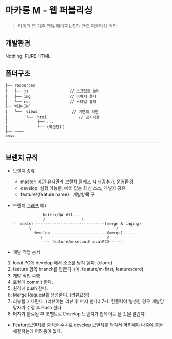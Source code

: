 # 마카롱 M - 웹 퍼블리싱
> 라이더 앱 기존 웹뷰 페이지(JSP) 관련 퍼블리싱 작업   


## 개발환경
Nothing.
PURE HTML



## 폴더구조

  ```
  ├── resources
  │   ├── js                  // 스크립트 폴더
  │   ├── img                 // 이미지 폴더
  │   └── css                 // 스타일 폴더
  ├── WEB-INF
  |   └──  views               // 이벤트 화면  
  │        └──  html              // 공지사항  
  │             ├── ...                 
  │             └── (화면단위)            
  ├── ~~~~
  ~~~~

  ```

---

## 브랜치 규칙

- 브랜치 종류
  - master: 메인 유지관리 브랜치 릴리즈 시 태깅추가, 운영환경
  - develop: 실행 가능한, 에러 없는 최신 소스, 개발자 공유
  - feature/{feature name} : 개발항목 구

- 브랜치 [그래프][1] 예)

  ```
               hotfix/QA_#11---
               /                \
  -  master ------------------------------(merge & taging)
         \                                     /
	       develop ------------------------(merge)-----
	          \                            /
               --- feature/m-second(localPC)------

  ```
 - 개발 작업 순서
 1. local PC에 develop 에서 소스를 당겨 온다. (clone)
 2. feature 항목 branch를 만든다. (예. feature/m-first, feature/card)
 3. 개발 작업 수행
 4. 로컬에 commit 한다.
 5. 원격에 push 한다.
 6. Merge Request를 생성한다. (리뷰요청)
 7. 리뷰를 기다린다. (리뷰어는 리뷰 후 머지 한다.)
 7-1. 컨플릭이 발생한 경우 개발담당자가 수정 후 Push 한다.
 8. 머지가 완료된 후 코멘트로 Develop 브랜치가 업데이트 된 것을 알린다.

 - Feature브랜치를 중심을 수시로 develop 브랜치를 당겨서 머지해야 나중에 충돌해결하는데 어려움이 없다.


[1]:https://repo.macaron.mobi/kstm/mobile/macaron_rider_ios/-/network/master
